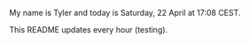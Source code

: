 My name is Tyler and today is Saturday, 22 April at 17:08 CEST.

This README updates every hour (testing).